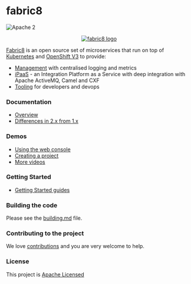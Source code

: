 fabric8
=======

![Apache 2](http://img.shields.io/badge/license-Apache%202-red.svg)

<p align="center">
  <a href="http://fabric8.io/">
  	<img src="https://raw.githubusercontent.com/fabric8io/fabric8/master/docs/images/cover/cover_small.png" alt="fabric8 logo"/>
  </a>
</p>

[Fabric8](http://fabric8.io) is an open source set of microservices that run on top of [Kubernetes](http://kubernetes.io/) and [OpenShift V3](http://www.openshift.org/) to provide:

* [Management](http://fabric8.io/guide/management.html) with centralised logging and metrics
* [iPaaS](http://fabric8.io/guide/ipaas.html) - an Integration Platform as a Service with deep integration with Apache ActiveMQ, Camel and CXF
* [Tooling](http://fabric8.io/guide/tools.html) for developers and devops

### Documentation

* [Overview](http://fabric8.io/guide/overview.html)
* [Differences in 2.x from 1.x](http://fabric8.io/guide/v2-changes.html)

### Demos

* [Using the web console](https://vimeo.com/125255595)
* [Creating a project](https://vimeo.com/125066673)
* [More videos](https://vimeo.com/album/2635012)

### Getting Started

* [Getting Started guides](http://fabric8.io/guide/getStarted.html)

### Building the code

Please see the [building.md](building.md) file.

### Contributing to the project

We love [contributions](Contributing.md) and you are very welcome to help.

### License

This project is [Apache Licensed](license.txt)
